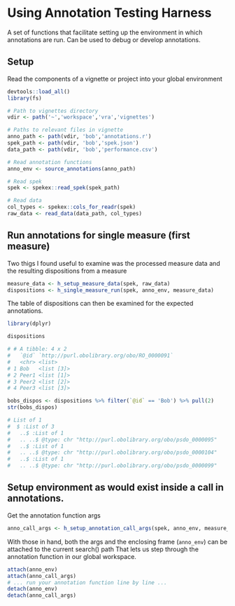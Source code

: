 # Using Annotation Testing Harness

A set of functions that facilitate setting up the environment in which annotations are run.
Can be used to debug or develop annotations.

## Setup
Read the components of a vignette or project into your global environment
```R
devtools::load_all()
library(fs)

# Path to vignettes directory
vdir <- path('~','workspace','vra','vignettes')

# Paths to relevant files in vignette
anno_path <- path(vdir, 'bob','annotations.r')
spek_path <- path(vdir, 'bob','spek.json')
data_path <- path(vdir, 'bob','performance.csv')

# Read annotation functions
anno_env <- source_annotations(anno_path)

# Read spek
spek <- spekex::read_spek(spek_path)

# Read data
col_types <- spekex::cols_for_readr(spek)
raw_data <- read_data(data_path, col_types)
```

## Run annotations for single measure (first measure)

Two thigs I found useful to examine was the processed measure data and the resulting dispositions
from a measure
```R
measure_data <- h_setup_measure_data(spek, raw_data)
dispositions <- h_single_measure_run(spek, anno_env, measure_data)
```

The table of dispositions can then be examined for the expected annotations.
```R
library(dplyr)

dispositions

# # A tibble: 4 x 2
#   `@id` `http://purl.obolibrary.org/obo/RO_0000091`
#   <chr> <list>                                     
# 1 Bob   <list [3]>                                 
# 2 Peer1 <list [1]>                                 
# 3 Peer2 <list [2]>                                 
# 4 Peer3 <list [3]>

bobs_dispos <- dispositions %>% filter(`@id` == 'Bob') %>% pull(2)
str(bobs_dispos)

# List of 1
#  $ :List of 3
#   ..$ :List of 1
#   .. ..$ @type: chr "http://purl.obolibrary.org/obo/psdo_0000095"
#   ..$ :List of 1
#   .. ..$ @type: chr "http://purl.obolibrary.org/obo/psdo_0000104"
#   ..$ :List of 1
#   .. ..$ @type: chr "http://purl.obolibrary.org/obo/psdo_0000099"
```

## Setup environment as would exist inside a call in annotations.

Get the annotation function args
```R
anno_call_args <- h_setup_annotation_call_args(spek, anno_env, measure_data)
```

With those in hand, both the args and the enclosing frame (`anno_env`)
can be attached to the current search() path
That lets us step through the  annotation function in our global workspace.

```R
attach(anno_env)
attach(anno_call_args)
# ... run your annotation function line by line ...
detach(anno_env)
detach(anno_call_args)
```
